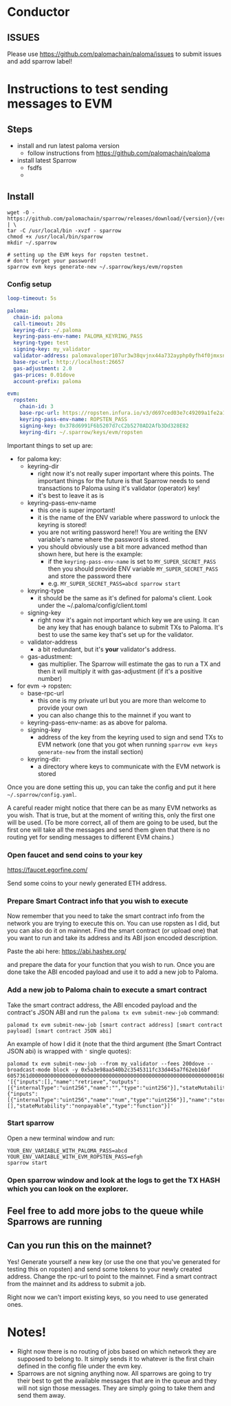 # Conductor

## ISSUES

Please use https://github.com/palomachain/paloma/issues to submit issues and add sparrow label!


# Instructions to test sending messages to EVM

## Steps


- install and run latest paloma version
  - follow instructions from https://github.com/palomachain/paloma
- install latest Sparrow
  - fsdfs
  - 


## Install

```shell
wget -O - https://github.com/palomachain/sparrow/releases/download/{version}/{version}_Linux_x86_64.tar.gz | \
tar -C /usr/local/bin -xvzf - sparrow
chmod +x /usr/local/bin/sparrow
mkdir ~/.sparrow

# setting up the EVM keys for ropsten testnet.
# don't forget your password!
sparrow evm keys generate-new ~/.sparrow/keys/evm/ropsten
```

### Config setup

```yaml
loop-timeout: 5s

paloma:
  chain-id: paloma
  call-timeout: 20s
  keyring-dir: ~/.paloma
  keyring-pass-env-name: PALOMA_KEYRING_PASS
  keyring-type: test
  signing-key: my_validator
  validator-address: palomavaloper107ur3w38qvjnx44a732ayphp0yfh4f0jmxsn0e
  base-rpc-url: http://localhost:26657
  gas-adjustment: 2.0
  gas-prices: 0.01dove
  account-prefix: paloma

evm:
  ropsten:
    chain-id: 3
    base-rpc-url: https://ropsten.infura.io/v3/d697ced03e7c49209a1fe2a1c8858821
    keyring-pass-env-name: ROPSTEN_PASS
    signing-key: 0x378d6991F6b5207d7cC2b5270AD2Afb3Dd328E82
    keyring-dir: ~/.sparrow/keys/evm/ropsten
```

Important things to set up are:
  - for paloma key:
	- keyring-dir
      - right now it's not really super important where this points. The important things for the future is that Sparrow needs to send transactions to Paloma using it's validator (operator) key!
	  - it's best to leave it as is
	- keyring-pass-env-name
	  - this one is super important!
	  - it is the name of the ENV variable where password to unlock the keyring is stored!
	  - you are not writing password here!! You are writing the ENV variable's name where the password is stored.
	  - you should obviously use a bit more advanced method than shown here, but here is the example:
	    - if the `keyring-pass-env-name` is set to `MY_SUPER_SECRET_PASS` then you should provide ENV variable `MY_SUPER_SECRET_PASS` and store the password there
	    - e.g. `MY_SUPER_SECRET_PASS=abcd sparrow start`
	- keyring-type
	  - it should be the same as it's defined for paloma's client. Look under the ~/.paloma/config/client.toml
	- signing-key
	  - right now it's again not important which key we are using. It can be any key that has enough balance to submit TXs to Paloma. It's best to use the same key that's set up for the validator.
	- validator-address
	  - a bit redundant, but it's **your** validator's address.
	- gas-adustment:
	  - gas multiplier. The Sparrow will estimate the gas to run a TX and then it will multiply it with gas-adjustment (if it's a positive number)
 - for evm -> ropsten:
    - base-rpc-url
	  - this one is my private url but you are more than welcome to provide your own
	  - you can also change this to the mainnet if you want to
	- keyring-pass-env-name: as as above for paloma.
	- signing-key
	  - address of the key from the keyring used to sign and send TXs to EVM network (one that you got when running `sparrow evm keys generate-new` from the install section)
	- keyring-dir:
	  - a directory where keys to communicate with the EVM network is stored


Once you are done setting this up, you can take the config and put it here `~/.sparrow/config.yaml`.


A careful reader might notice that there can be as many EVM networks as you wish. That is true, but at the moment of writing this, only the first one will be used.
(To be more correct, all of them are going to be used, but the first one will take all the messages and send them given that there is no routing yet for sending
messages to different EVM chains.)

### Open faucet and send coins to your key

https://faucet.egorfine.com/

Send some coins to your newly generated ETH address.

### Prepare Smart Contract info that you wish to execute

Now remember that you need to take the smart contract info from the network you are trying to execute this on. You can use ropsten as I did, but you can also do it on mainnet.
Find the smart contract (or upload one) that you want to run and take its address and its ABI json encoded description.


Paste the abi here: https://abi.hashex.org/

and prepare the data for your function that you wish to run. Once you are done take the ABI encoded payload and use it to add a new job to Paloma.


### Add a new job to Paloma chain to execute a smart contract
Take the smart contract address, the ABI encoded payload and the contract's JSON ABI and run the `paloma tx evm submit-new-job` command:

```shell
palomad tx evm submit-new-job [smart contract address] [smart contract payload] [smart contract JSON abi]
```

An example of how I did it (note that the third argument (the Smart Contract JSON abi) is wrapped with `'` single quotes):

```shell
palomad tx evm submit-new-job --from my_validator --fees 200dove --broadcast-mode block -y 0x5a3e98aa540b2c3545311fc33d445a7f62eb16bf 6057361d0000000000000000000000000000000000000000000000000000000000001688 '[{"inputs":[],"name":"retrieve","outputs":[{"internalType":"uint256","name":"","type":"uint256"}],"stateMutability":"view","type":"function"},{"inputs":[{"internalType":"uint256","name":"num","type":"uint256"}],"name":"store","outputs":[],"stateMutability":"nonpayable","type":"function"}]'
```


### Start sparrow

Open a new terminal window and run:

```shell
YOUR_ENV_VARIABLE_WITH_PALOMA_PASS=abcd
YOUR_ENV_VARIABLE_WITH_EVM_ROPSTEN_PASS=efgh
sparrow start
```

### Open sparrow window and look at the logs to get the TX HASH which you can look on the explorer.


## Feel free to add more jobs to the queue while Sparrows are running

## Can you run this on the mainnet?

Yes! Generate yourself a new key (or use the one that you've generated for testing this on ropsten) and send some tokens to your newly created address. Change the rpc-url to point to the mainnet.
Find a smart contract from the mainnet and its address to submit a job.

Right now we can't import existing keys, so you need to use generated ones.

# Notes!

- Right now there is no routing of jobs based on which network they are supposed to belong to. It simply sends it to whatever is the first chain defined in the config file under the evm key.
- Sparrows are not signing anything now. All sparrows are going to try their best to get the available messages that are in the queue and they will not sign those messages. They are simply going to take them and send them away.

